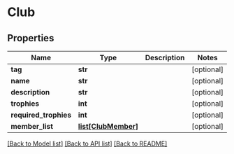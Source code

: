 # Club

## Properties
Name | Type | Description | Notes
------------ | ------------- | ------------- | -------------
**tag** | **str** |  | [optional] 
**name** | **str** |  | [optional] 
**description** | **str** |  | [optional] 
**trophies** | **int** |  | [optional] 
**required_trophies** | **int** |  | [optional] 
**member_list** | [**list[ClubMember]**](ClubMember.md) |  | [optional] 

[[Back to Model list]](../README.md#documentation-for-models) [[Back to API list]](../README.md#documentation-for-api-endpoints) [[Back to README]](../README.md)


